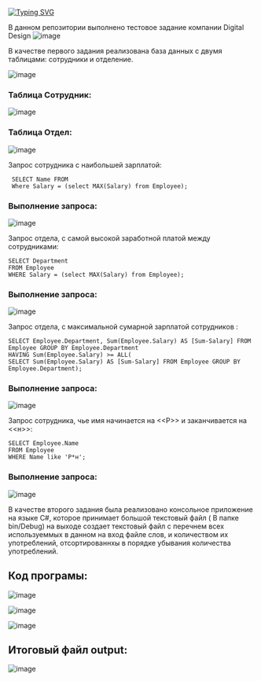 <!---Пример кода-->
[![Typing SVG](https://readme-typing-svg.herokuapp.com?color=%2336BCF7&lines=Test+task+Digital+Design)](https://git.io/typing-svg)

В данном репозитории выполнено тестовое задание компании Digital Design
![image](https://user-images.githubusercontent.com/87894035/190894309-c912e174-c391-4ba4-8225-e47a1a000c8b.png)
 

В качестве первого задания реализована база данных с двумя таблицами: сотрудники и отделение. 

![image](https://user-images.githubusercontent.com/87894035/190894287-1eedfea9-5320-4ad7-ac6a-10feb74e6be6.png)

### Таблица Сотрудник:

![image](https://user-images.githubusercontent.com/87894035/190894355-4a487b9f-be81-490c-bce6-7ad7816afae0.png)

### Таблица Отдел:

![image](https://user-images.githubusercontent.com/87894035/190894400-0a683a46-8291-4720-a949-13adf2db3c20.png)

Запрос сотрудника с наибольшей зарплатой:

```
 SELECT Name FROM 
 Where Salary = (select MAX(Salary) from Employee);
```

### Выполнение запроса:

![image](https://user-images.githubusercontent.com/87894035/190894445-668d154f-97ec-4245-a63b-15eacc660f4b.png)

Запрос отдела, с самой высокой заработной платой между сотрудниками:

```
SELECT Department
FROM Employee
WHERE Salary = (select MAX(Salary) from Employee); 
```
### Выполнение запроса:

![image](https://user-images.githubusercontent.com/87894035/190894545-af2eceda-c218-44a1-bae9-e3c081dac5a0.png)

Запрос отдела, с максимальной сумарной зарплатой сотрудников :
```
SELECT Employee.Department, Sum(Employee.Salary) AS [Sum-Salary] FROM Employee GROUP BY Employee.Department
HAVING Sum(Employee.Salary) >= ALL(
SELECT Sum(Employee.Salary) AS [Sum-Salary] FROM Employee GROUP BY Employee.Department);
```
### Выполнение запроса:

![image](https://user-images.githubusercontent.com/87894035/190894612-31fb4527-e896-4e3c-bfd0-665cd62e61e6.png)

Запрос сотрудника, чье имя начинается на <<Р>> и заканчивается на <<н>>:
```
SELECT Employee.Name
FROM Employee
WHERE Name like 'Р*н';
```
### Выполнение запроса:

![image](https://user-images.githubusercontent.com/87894035/190894748-6cbf095a-02f8-4054-bd48-51032d7b0ee8.png)


В качестве второго задания была реализовано консольное приложение на языке C#, которое принимает большой текстовый файл ( В папке bin/Debug) на выходе создает текстовый файл с перечнем всех используеммых в данном на вход файле слов, и количеством их употреблений, отсортированнхы в порядке убывания количества употреблений. 

## Код програмы:

![image](https://user-images.githubusercontent.com/87894035/190895012-0df57087-93a1-48b0-a52b-9b2067bf524c.png)

![image](https://user-images.githubusercontent.com/87894035/190895032-cd3c01d3-0496-4817-bd7d-c619279bde4c.png)

![image](https://user-images.githubusercontent.com/87894035/190895058-cfd92217-a430-474e-aa52-d0aa1f7e7c36.png)

## Итоговый файл output:

![image](https://user-images.githubusercontent.com/87894035/190895257-0263acc4-f53a-4eb3-a23e-bb78db6a8c71.png)


